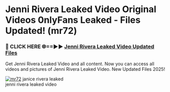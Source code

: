# Jenni Rivera Leaked Video Original Videos 0nlyFans Leaked - Files Updated! (mr72)

<h3>🔴 CLICK HERE 🌐==►► <a href="https://tinyurl.com/ms9xzufz" rel="nofollow">Jenni Rivera Leaked Video Updated Files</a></h3>

Get Jenni Rivera Leaked Video and all content. Now you can access all videos and pictures of Jenni Rivera Leaked Video. New Updated Files 2025!

[![mr72](https://i.imgur.com/ppqm5kG.gif)](https://tinyurl.com/ms9xzufz)
janice rivera leaked<br>
jenni rivera leaked video
